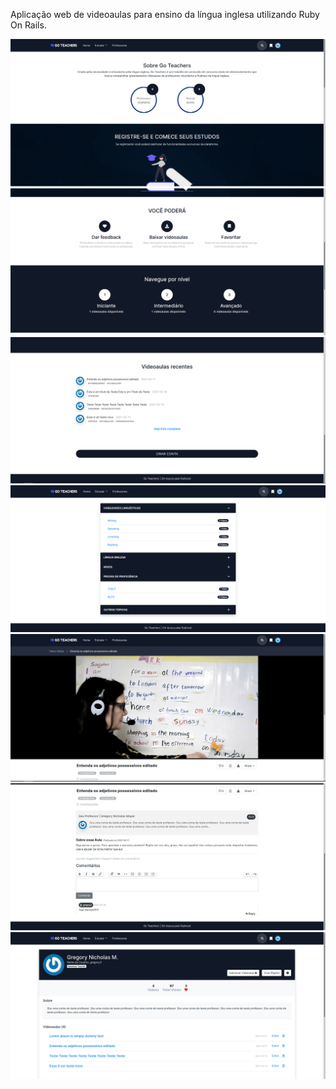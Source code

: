 Aplicação web de videoaulas para ensino da língua inglesa utilizando Ruby On Rails.

<img width="auto" src="app/assets/images/github/1.png" >
<img width="auto" src="app/assets/images/github/2.png" >
<img width="auto" src="app/assets/images/github/3.png" >
<img width="auto" src="app/assets/images/github/4.png" >
<img width="auto" src="app/assets/images/github/5.png" >
<img width="auto" src="app/assets/images/github/6.png" >
<img width="auto" src="app/assets/images/github/7.png" >
